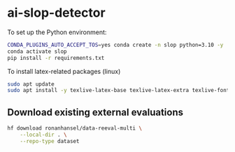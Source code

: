 # ai-slop-detector

To set up the Python environment:

```bash
CONDA_PLUGINS_AUTO_ACCEPT_TOS=yes conda create -n slop python=3.10 -y
conda activate slop
pip install -r requirements.txt
```

To install latex-related packages (linux)

```bash
sudo apt update
sudo apt install -y texlive-latex-base texlive-latex-extra texlive-fonts-recommended texlive-fonts-extra cm-super dvipng fonts-liberation
```

## Download existing external evaluations

```bash
hf download ronanhansel/data-reeval-multi \
    --local-dir . \
    --repo-type dataset
```